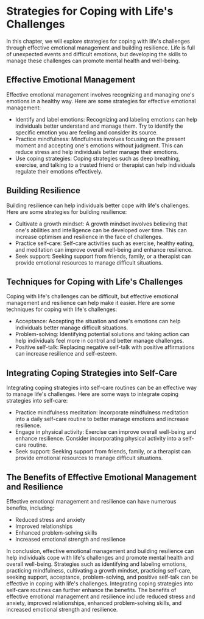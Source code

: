 Strategies for Coping with Life's Challenges
==================================================================================================

In this chapter, we will explore strategies for coping with life's challenges through effective emotional management and building resilience. Life is full of unexpected events and difficult emotions, but developing the skills to manage these challenges can promote mental health and well-being.

Effective Emotional Management
------------------------------

Effective emotional management involves recognizing and managing one's emotions in a healthy way. Here are some strategies for effective emotional management:

* Identify and label emotions: Recognizing and labeling emotions can help individuals better understand and manage them. Try to identify the specific emotion you are feeling and consider its source.
* Practice mindfulness: Mindfulness involves focusing on the present moment and accepting one's emotions without judgment. This can reduce stress and help individuals better manage their emotions.
* Use coping strategies: Coping strategies such as deep breathing, exercise, and talking to a trusted friend or therapist can help individuals regulate their emotions effectively.

Building Resilience
-------------------

Building resilience can help individuals better cope with life's challenges. Here are some strategies for building resilience:

* Cultivate a growth mindset: A growth mindset involves believing that one's abilities and intelligence can be developed over time. This can increase optimism and resilience in the face of challenges.
* Practice self-care: Self-care activities such as exercise, healthy eating, and meditation can improve overall well-being and enhance resilience.
* Seek support: Seeking support from friends, family, or a therapist can provide emotional resources to manage difficult situations.

Techniques for Coping with Life's Challenges
--------------------------------------------

Coping with life's challenges can be difficult, but effective emotional management and resilience can help make it easier. Here are some techniques for coping with life's challenges:

* Acceptance: Accepting the situation and one's emotions can help individuals better manage difficult situations.
* Problem-solving: Identifying potential solutions and taking action can help individuals feel more in control and better manage challenges.
* Positive self-talk: Replacing negative self-talk with positive affirmations can increase resilience and self-esteem.

Integrating Coping Strategies into Self-Care
--------------------------------------------

Integrating coping strategies into self-care routines can be an effective way to manage life's challenges. Here are some ways to integrate coping strategies into self-care:

* Practice mindfulness meditation: Incorporate mindfulness meditation into a daily self-care routine to better manage emotions and increase resilience.
* Engage in physical activity: Exercise can improve overall well-being and enhance resilience. Consider incorporating physical activity into a self-care routine.
* Seek support: Seeking support from friends, family, or a therapist can provide emotional resources to manage difficult situations.

The Benefits of Effective Emotional Management and Resilience
-------------------------------------------------------------

Effective emotional management and resilience can have numerous benefits, including:

* Reduced stress and anxiety
* Improved relationships
* Enhanced problem-solving skills
* Increased emotional strength and resilience

In conclusion, effective emotional management and building resilience can help individuals cope with life's challenges and promote mental health and overall well-being. Strategies such as identifying and labeling emotions, practicing mindfulness, cultivating a growth mindset, practicing self-care, seeking support, acceptance, problem-solving, and positive self-talk can be effective in coping with life's challenges. Integrating coping strategies into self-care routines can further enhance the benefits. The benefits of effective emotional management and resilience include reduced stress and anxiety, improved relationships, enhanced problem-solving skills, and increased emotional strength and resilience.
